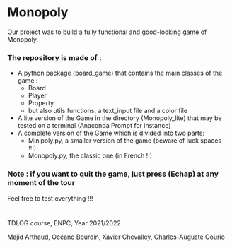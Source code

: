 # Monopoly
Our project was to build a fully functional and good-looking game of Monopoly.

### The repository is made of :
- A python package (board_game) that contains the main classes of the game :
  - Board 
  - Player
  - Property
  - but also utils functions, a text_input file and a color file
- A lite version of the Game in the directory (Monopoly_lite) that may be tested on a terminal (Anaconda Prompt for instance)
- A complete version of the Game which is divided into two parts:
  - Minipoly.py, a smaller version of the game (beware of luck spaces !!!) 
  - Monopoly.py, the classic one (in French !!)
 
### Note : if you want to quit the game, just press (Echap) at any moment of the tour

Feel free to test everything !!!
#
TDLOG course, ENPC, Year 2021/2022

Majid Arthaud, Océane Bourdin, Xavier Chevalley, Charles-Auguste Gourio
